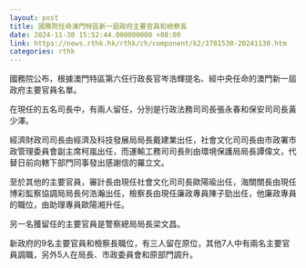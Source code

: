 ```yaml
---
layout: post
title: 國務院任命澳門特區新一屆政府主要官員和檢察長
date: 2024-11-30 15:52:44.000000000 +08:00
link: https://news.rthk.hk/rthk/ch/component/k2/1781530-20241130.htm
categories: rthk
---
```


國務院公布，根據澳門特區第六任行政長官岑浩輝提名、經中央任命的澳門新一屆政府主要官員名單。

在現任的五名司長中，有兩人留任，分別是行政法務司司長張永春和保安司司長黃少澤。

經濟財政司司長由經濟及科技發展局局長戴建業出任，社會文化司司長由市政署市政管理委員會副主席柯嵐出任，而運輸工務司司長則由環境保護局局長譚偉文，代替日前向轄下部門同事發出感謝信的羅立文。

至於其他的主要官員，審計長由現任社會文化司司長歐陽瑜出任，海關關長由現任博彩監察協調局局長何浩瀚出任，檢察長由現任廉政專員陳子勁出任，他廉政專員的職位，由助理專員歐陽湘升任。

另一名獲留任的主要官員是警察總局局長梁文昌。

新政府的9名主要官員和檢察長職位，有三人留在原位，其他7人中有兩名主要官員調職，另外5人在局長、市政委員會和原部門調升。
